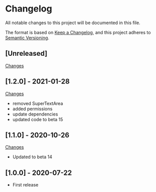 # Changelog

All notable changes to this project will be documented in this file.

The format is based on [Keep a Changelog](https://keepachangelog.com/en/1.0.0/),
and this project adheres to [Semantic Versioning](https://semver.org/spec/v2.0.0.html).

## [Unreleased]

[Changes](https://github.com/Nearata/flarum-ext-embed-video/compare/v1.2.0...master)

## [1.2.0] - 2021-01-28

[Changes](https://github.com/Nearata/flarum-ext-embed-video/compare/v1.0.0...v1.2.0)

- removed SuperTextArea
- added permissions
- update dependencies
- updated code to beta 15

## [1.1.0] - 2020-10-26

[Changes](https://github.com/Nearata/flarum-ext-embed-video/compare/v1.0.0...v1.1.0)

- Updated to beta 14

## [1.0.0] - 2020-07-22

- First release
